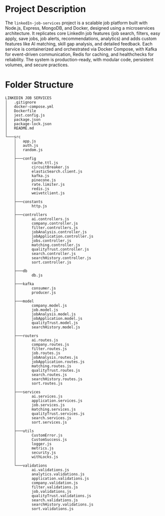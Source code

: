     
    
    
    
    

# Project Description

The `linkedIn-job-services` project is a scalable job platform built with Node.js, Express, MongoDB, and Docker, designed using a microservices architecture. It replicates core LinkedIn job features (job search, filters, easy apply, save jobs, job alerts, recommendations, analytics) and adds custom features like AI matching, skill gap analysis, and detailed feedback. Each service is containerized and orchestrated via Docker Compose, with Kafka for event-driven communication, Redis for caching, and healthchecks for reliability. The system is production-ready, with modular code, persistent volumes, and secure practices.

# Folder Structure
```
LINKEDIN JOB SERVICES
│   .gitignore
│   docker-compose.yml
│   Dockerfile
│   jest.config.js
│   package.json
│   package-lock.json
│   README.md
│
└───src
    │   app.js
    │   auth.js
    │   random.js
    │
    ├───config
    │       cache.ttl.js
    │       circuitBreaker.js
    │       elasticSearch.client.js
    │       kafka.js
    │       pinecone.js
    │       rate.limiter.js
    │       redis.js
    │       weivetclient.js
    │
    ├───constants
    │       http.js
    │
    ├───controllers
    │       ai.controllers.js
    │       company.controller.js
    │       filter.controllers.js
    │       jobAnalysis.controller.js
    │       jobApplication.controller.js
    │       jobs.controller.js
    │       matching.controller.js
    │       qualityTrust.controller.js
    │       search.controller.js
    │       searchHistory.controller.js
    │       sort.controller.js
    │
    ├───db
    │       db.js
    │
    ├───kafka
    │       consumer.js
    │       producer.js
    │
    ├───model
    │       company.model.js
    │       job.model.js
    │       jobAnalysis.model.js
    │       jobApplication.model.js
    │       qualityTrust.model.js
    │       searchHistory.model.js
    │
    ├───routers
    │       ai.routes.js
    │       company.routes.js
    │       filter.routes.js
    │       job.routes.js
    │       jobAnalysis.routes.js
    │       jobApplication.routes.js
    │       matching.routes.js
    │       qualityTrust.routes.js
    │       search.routes.js
    │       searchHistory.routes.js
    │       sort.routes.js
    │
    ├───services
    │       ai.services.js
    │       application.services.js
    │       job.services.js
    │       matching.services.js
    │       qualityTrust.services.js
    │       search.services.js
    │       sort.services.js
    │
    ├───utils
    │       CustomError.js
    │       CustomSuccess.js
    │       logger.js
    │       metrics.js
    │       security.js
    │       withLocks.js
    │
    └───validations
            ai.validations.js
            analytics.validations.js
            application.validations.js
            company.validation.js
            filter.validations.js
            job.validations.js
            qualityTrust.validations.js
            search.validations.js
            searchHistory.validations.js
            sort.validations.js
```